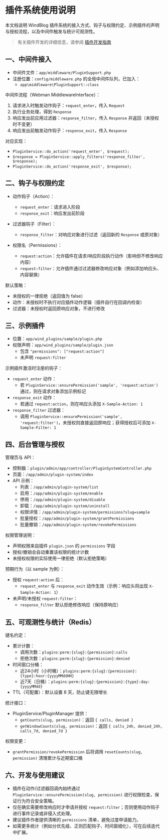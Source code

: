# 插件系统使用说明

本文档说明 WindBlog 插件系统的接入方式、钩子与权限约定、示例插件的声明与授权流程，以及中间件触发与统计可观测性。

> 有关插件开发的详细信息，请参阅 [插件开发指南](../规范/插件开发指南.md)

## 一、中间件接入

- 中间件文件：`app/middleware/PluginSupport.php`
- 注册位置：`config/middleware.php` 的全局中间件队列，已加入：
  - `app\middleware\PluginSupport::class`

中间件流程（Webman MiddlewareInterface）：
1. 请求进入时触发动作钩子：`request_enter`，传入 `Request`
2. 执行业务处理，得到 `Response`
3. 响应发出前应用过滤器：`response_filter`，传入 `Response` 并返回（未授权时不变更）
4. 响应发出前触发动作钩子：`response_exit`，传入 `Response`

对应实现：
- `PluginService::do_action('request_enter', $request);`
- `$response = PluginService::apply_filters('response_filter', $response);`
- `PluginService::do_action('response_exit', $response);`

## 二、钩子与权限约定

- 动作钩子（Action）：
  - `request_enter`：请求进入阶段
  - `response_exit`：响应发出前阶段
- 过滤器钩子（Filter）：
  - `response_filter`：对响应对象进行过滤（返回新的 `Response` 或原对象）

- 权限名（Permissions）：
  - `request:action`：允许插件在请求/响应阶段执行动作（影响但不修改响应内容）
  - `request:filter`：允许插件通过过滤器修改响应对象（例如添加响应头、内容替换）

默认策略：
- 未授权的一律拒绝（返回值为 false）
- 动作：未授权时不执行对应插件动作逻辑（插件自行在回调内检查）
- 过滤器：未授权时返回原响应对象，不进行修改

## 三、示例插件

- 位置：`app/wind_plugins/sample/plugin.php`
- 权限声明：`app/wind_plugins/sample/plugin.json`
  - 包含 `"permissions": ["request:action"]`
  - 未声明 `request:filter`

示例插件激活时注册的钩子：
- `request_enter` 动作：
  - 若 `PluginService::ensurePermission('sample', 'request:action')` 通过，则在请求对象添加示例标记
- `response_exit` 动作：
  - 若通过 `request:action`，则在响应头添加 `X-Sample-Action: 1`
- `response_filter` 过滤器：
  - 调用 `PluginService::ensurePermission('sample', 'request:filter')`，未授权则直接返回原响应；获得授权后可添加 `X-Sample-Filter: 1`

## 四、后台管理与授权

管理页与 API：
- 控制器：`plugin/admin/app/controller/PluginSystemController.php`
- 页面：`/app/admin/plugin-system/index`
- API 示例：
  - 列表：`/app/admin/plugin-system/list`
  - 启用：`/app/admin/plugin-system/enable`
  - 停用：`/app/admin/plugin-system/disable`
  - 卸载：`/app/admin/plugin-system/uninstall`
  - 权限详情：`/app/admin/plugin-system/permissions?slug=sample`
  - 批量授权：`/app/admin/plugin-system/grantPermissions`
  - 批量撤销：`/app/admin/plugin-system/revokePermissions`

权限管理说明：
- 声明权限来自插件 `plugin.json` 的 `permissions` 字段
- 授权/撤销会自动重置该权限的统计计数
- 未授权权限的实际使用一律拒绝（默认拒绝策略）

预期行为（以 sample 为例）：
- 授权 `request:action` 后：
  - `request_enter` 与 `response_exit` 动作生效（示例：响应头将出现 `X-Sample-Action: 1`）
- 未声明/未授权 `request:filter`：
  - `response_filter` 默认拒绝修改响应（保持原响应）

## 五、可观测性与统计（Redis）

键名约定：
- 累计计数：
  - 调用次数：`plugins:perm:{slug}:{permission}:calls`
  - 拒绝次数：`plugins:perm:{slug}:{permission}:denied`
- 时间窗口分桶：
  - 近24小时（小时桶）：`plugins:perm:{slug}:{permission}:{type}:hour:{yyyyMMddHH}`
  - 近7天（日桶）：`plugins:perm:{slug}:{permission}:{type}:day:{yyyyMMdd}`
- TTL（可配置）：默认设置 8 天，防止键无限增长

统计接口：
- PluginService/PluginManager 提供：
  - `getCounts(slug, permission)`：返回 `{ calls, denied }`
  - `getWindowCounts(slug, permission)`：返回 `{ calls_24h, denied_24h, calls_7d, denied_7d }`

权限变更：
- `grantPermission/revokePermission` 后将调用 `resetCounts(slug, permission)` 清理累计与近期窗口桶

## 六、开发与使用建议

- 插件在动作/过滤器回调内始终通过 `PluginService::ensurePermission(slug, permission)` 进行权限检查，保证行为符合安全策略。
- 仅在确实需要修改响应时才申请并授权 `request:filter`；否则使用动作钩子进行事件记录或非侵入式处理。
- 建议插件作者提供清晰的 `permissions` 清单，避免过度申请能力。
- 如需更多统计（例如分优先级、正则匹配钩子、时间窗细化），可在后续迭代中扩展。